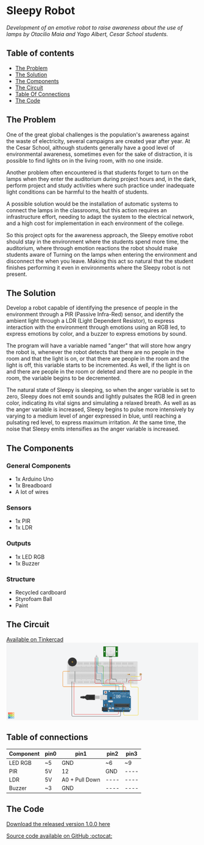 # Sleepy Robot
_Development of an emotive robot to raise awareness about the use of lamps by Otacilio Maia and Yago Albert, Cesar School students._

## Table of contents
- [The Problem](https://github.com/OtacilioN/Sleepy/blob/master/README.md#the-problem)
- [The Solution](https://github.com/OtacilioN/Sleepy/blob/master/README.md#the-solution)
- [The Components](https://github.com/OtacilioN/Sleepy/blob/master/README.md#the-components)
- [The Circuit](https://github.com/OtacilioN/Sleepy/blob/master/README.md#the-circuit)
- [Table Of Connections](https://github.com/OtacilioN/Sleepy/blob/master/README.md#table-of-connections)
- [The Code](https://github.com/OtacilioN/Sleepy/blob/master/README.md#the-code)

## The Problem

One of the great global challenges is the population's awareness against the waste of electricity, several campaigns are created year after year. At the Cesar School, although students generally have a good level of environmental awareness, sometimes even for the sake of distraction, it is possible to find lights on in the living room, with no one inside.

Another problem often encountered is that students forget to turn on the lamps when they enter the auditorium during project hours and, in the dark, perform project and study activities where such practice under inadequate light conditions can be harmful to the health of students.

A possible solution would be the installation of automatic systems to connect the lamps in the classrooms, but this action requires an infrastructure effort, needing to adapt the system to the electrical network, and a high cost for implementation in each environment of the college.

So this project opts for the awareness approach, the Sleepy emotive robot should stay in the environment where the students spend more time, the auditorium, where through emotion reactions the robot should make students aware of Turning on the lamps when entering the environment and disconnect the when you leave. Making this act so natural that the student finishes performing it even in environments where the Sleepy robot is not present.


## The Solution

Develop a robot capable of identifying the presence of people in the environment through a PIR (Passive Infra-Red) sensor, and identify the ambient light through a LDR (Light Dependent Resistor), to express interaction with the environment through emotions using an RGB led, to express emotions by color, and a buzzer to express emotions by sound.

The program will have a variable named "anger" that will store how angry the robot is, whenever the robot detects that there are no people in the room and that the light is on, or that there are people in the room and the light is off, this variable starts to be incremented. As well, if the light is on and there are people in the room or deleted and there are no people in the room, the variable begins to be decremented.

The natural state of Sleepy is sleeping, so when the anger variable is set to zero, Sleepy does not emit sounds and lightly pulsates the RGB led in green color, indicating its vital signs and simulating a relaxed breath. As well as as the anger variable is increased, Sleepy begins to pulse more intensively by varying to a medium level of anger expressed in blue, until reaching a pulsating red level, to express maximum irritation. At the same time, the noise that Sleepy emits intensifies as the anger variable is increased.

## The Components

### General Components
- 1x Arduino Uno
- 1x Breadboard
- A lot of wires

### Sensors
- 1x PIR 
- 1x LDR 

### Outputs
- 1x LED RGB
- 1x Buzzer

### Structure
- Recycled cardboard
- Styrofoam Ball
- Paint

## The Circuit
[Available on Tinkercad](https://www.tinkercad.com/things/bKDtHvI3uIr)
![lockup](https://github.com/OtacilioN/Sleepy/blob/master/Sleepy.png)

## Table of connections

| Component | pin0 | pin1           | pin2 | pin3 |
|-----------|------|----------------|------|------|
| LED RGB   | ~5   | GND            | ~6   | ~9   |
| PIR       | 5V   | 12             | GND  | ---- |
| LDR       | 5V   | A0 + Pull Down | ---- | ---- |
| Buzzer    | ~3   | GND            | ---- | ---- |

## The Code

[Download the released version 1.0.0 here](https://github.com/OtacilioN/Sleepy/archive/v1.0.0.zip)

[Source code available on GitHub :octocat:](https://github.com/OtacilioN/Sleepy/blob/master/Sleepy/Sleepy.ino)
